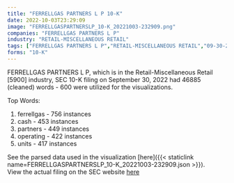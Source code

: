 ```yaml
---
title: "FERRELLGAS PARTNERS L P 10-K"
date: 2022-10-03T23:29:09
image: "FERRELLGASPARTNERSLP_10-K_20221003-232909.png"
companies: "FERRELLGAS PARTNERS L P"
industry: "RETAIL-MISCELLANEOUS RETAIL"
tags: ["FERRELLGAS PARTNERS L P","RETAIL-MISCELLANEOUS RETAIL","09-30-2022","10-K"]
forms: "10-K"
---
```

FERRELLGAS PARTNERS L P, which is in the Retail-Miscellaneous Retail [5900] industry, SEC 10-K filing on September 30, 2022 had 46885 (cleaned) words - 600 were utilized for the visualizations.

Top Words:
1. ferrellgas - 756 instances
2. cash - 453 instances
3. partners - 449 instances
4. operating - 422 instances
5. units - 417 instances


See the parsed data used in the visualization [here]({{< staticlink name=FERRELLGASPARTNERSLP_10-K_20221003-232909.json >}}).  
View the actual filing on the SEC website [here](https://www.sec.gov/Archives/edgar/data/922359/0001558370-22-014733.txt)